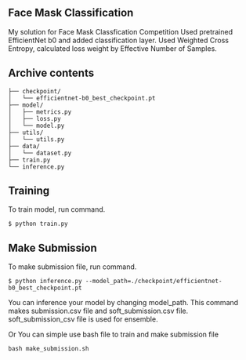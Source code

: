 ## Face Mask Classification
My solution for Face Mask Classfication Competition
Used pretrained EfficientNet b0 and added classification layer.
Used Weighted Cross Entropy, calculated loss weight by Effective Number of Samples.

## Archive contents
```
├── checkpoint/
│   └── efficientnet-b0_best_checkpoint.pt
├── model/
│   ├── metrics.py
│   ├── loss.py
│   └── model.py
├── utils/
│   └── utils.py
├── data/
│   └── dataset.py
├── train.py
└── inference.py
```

## Training
To train model, run command.
```
$ python train.py
```

## Make Submission
To make submission file, run command.
```
$ python inference.py --model_path=./checkpoint/efficientnet-b0_best_checkpoint.pt
```
You can inference your model by changing model_path.
This command makes submission.csv file and soft_submission.csv file.
soft_submission_csv file is used for ensemble.

Or You can simple use bash file to train and make submission file
```
bash make_submission.sh

```